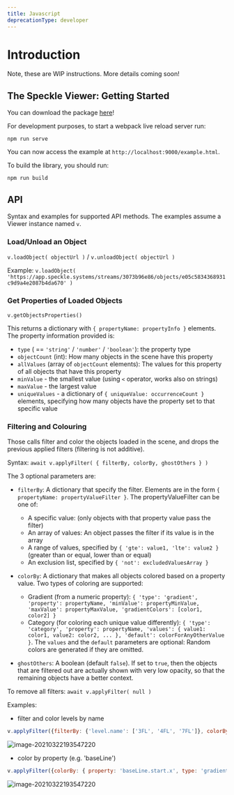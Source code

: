 ```yaml
---
title: Javascript
deprecationType: developer
---
```


<Banner />

# Introduction

Note, these are WIP instructions. More details coming soon!

## The Speckle Viewer: Getting Started

You can download the package [here](https://github.com/specklesystems/speckle-server/tree/main/packages/viewer)!

For development purposes, to start a webpack live reload server run:

```console
npm run serve
```

You can now access the example at `http://localhost:9000/example.html`.

To build the library, you should run:

```console
npm run build
```

## API

Syntax and examples for supported API methods. The examples assume a Viewer instance named `v`.

### Load/Unload an Object
`v.loadObject( objectUrl )` / `v.unloadObject( objectUrl )`

Example: `v.loadObject( 'https://app.speckle.systems/streams/3073b96e86/objects/e05c5834368931c9d9a4e2087b4da670' )`

### Get Properties of Loaded Objects
`v.getObjectsProperties()`

This returns a dictionary with `{ propertyName: propertyInfo }` elements. The property information provided is:
 - `type` ( == `'string'` / `'number'` / `'boolean'`): the property type
 - `objectCount` (int): How many objects in the scene have this property
 - `allValues` (array of `objectCount` elements): The values for this property of all objects that have this property
 - `minValue` - the smallest value (using `<` operator, works also on strings)
 - `maxValue` - the largest value
 - `uniqueValues` - a dictionary of `{ uniqueValue: occurrenceCount }` elements, specifying how many objects have the property set to that specific value

### Filtering and Colouring
Those calls filter and color the objects loaded in the scene, and drops the previous applied filters (filtering is not additive).

Syntax: `await v.applyFilter( { filterBy, colorBy, ghostOthers } )`

The 3 optional parameters are:
 - `filterBy`: A dictionary that specify the filter. Elements are in the form `{ propertyName: propertyValueFilter }`. The propertyValueFilter can be one of:
   - A specific value: (only objects with that property value pass the filter)
   - An array of values: An object passes the filter if its value is in the array
   - A range of values, specified by `{ 'gte': value1, 'lte': value2 }` (greater than or equal, lower than or equal)
   - An exclusion list, specified by `{ 'not': excludedValuesArray }`

 - `colorBy`: A dictionary that makes all objects colored based on a property value. Two types of coloring are supported:
   - Gradient (from a numeric property): `{ 'type': 'gradient', 'property': propertyName, 'minValue': propertyMinValue, 'maxValue': propertyMaxValue, 'gradientColors': [color1, color2] }`
   - Category (for coloring each unique value differently): `{ 'type': 'category', 'property': propertyName, 'values': { value1: color1, value2: color2, ... }, 'default': colorForAnyOtherValue }`. The `values` and the `default` parameters are optional: Random colors are generated if they are omitted.

 - `ghostOthers`: A boolean (default `false`). If set to `true`, then the objects that are filtered out are actually shown with very low opacity, so that the remaining objects have a better context.


To remove all filters: `await v.applyFilter( null )`

Examples:

- filter and color levels by name
```js
v.applyFilter({filterBy: {'level.name': ['3FL', '4FL', '7FL']}, colorBy: { property: 'level.name', type: 'category', values: {'3FL': '#F0FFFF', '4FL': '#6495ED', '7FL': '#7B68EE'} }, ghostOthers: true } )
```

![image-20210322193547220](/dev/img/image-20211206-viewer-filter-color.png)

- color by property (e.g. 'baseLine')
```js
v.applyFilter({colorBy: { property: 'baseLine.start.x', type: 'gradient', minValue: -7200, maxValue: 33000, 'gradientColors': ['white', 'CornflowerBlue', 'BlueViolet'] } } )
```

![image-20210322193547220](/dev/img/image-20211206-viewer-color-gradient.png)
